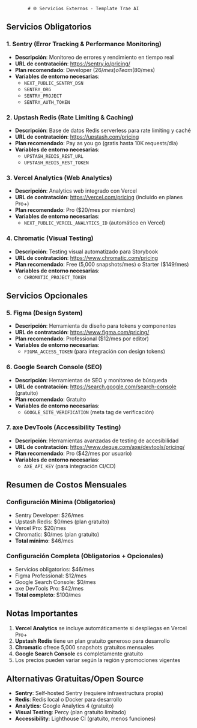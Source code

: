             # 🌐 Servicios Externos - Template Trae AI

## Servicios Obligatorios

### 1. Sentry (Error Tracking & Performance Monitoring)

- **Descripción**: Monitoreo de errores y rendimiento en tiempo real
- **URL de contratación**: https://sentry.io/pricing/
- **Plan recomendado**: Developer ($26/mes) o Team ($80/mes)
- **Variables de entorno necesarias**:
  - `NEXT_PUBLIC_SENTRY_DSN`
  - `SENTRY_ORG`
  - `SENTRY_PROJECT`
  - `SENTRY_AUTH_TOKEN`

### 2. Upstash Redis (Rate Limiting & Caching)

- **Descripción**: Base de datos Redis serverless para rate limiting y caché
- **URL de contratación**: https://upstash.com/pricing
- **Plan recomendado**: Pay as you go (gratis hasta 10K requests/día)
- **Variables de entorno necesarias**:
  - `UPSTASH_REDIS_REST_URL`
  - `UPSTASH_REDIS_REST_TOKEN`

### 3. Vercel Analytics (Web Analytics)

- **Descripción**: Analytics web integrado con Vercel
- **URL de contratación**: https://vercel.com/pricing (incluido en planes Pro+)
- **Plan recomendado**: Pro ($20/mes por miembro)
- **Variables de entorno necesarias**:
  - `NEXT_PUBLIC_VERCEL_ANALYTICS_ID` (automático en Vercel)

### 4. Chromatic (Visual Testing)

- **Descripción**: Testing visual automatizado para Storybook
- **URL de contratación**: https://www.chromatic.com/pricing
- **Plan recomendado**: Free (5,000 snapshots/mes) o Starter ($149/mes)
- **Variables de entorno necesarias**:
  - `CHROMATIC_PROJECT_TOKEN`

## Servicios Opcionales

### 5. Figma (Design System)

- **Descripción**: Herramienta de diseño para tokens y componentes
- **URL de contratación**: https://www.figma.com/pricing/
- **Plan recomendado**: Professional ($12/mes por editor)
- **Variables de entorno necesarias**:
  - `FIGMA_ACCESS_TOKEN` (para integración con design tokens)

### 6. Google Search Console (SEO)

- **Descripción**: Herramientas de SEO y monitoreo de búsqueda
- **URL de contratación**: https://search.google.com/search-console (gratuito)
- **Plan recomendado**: Gratuito
- **Variables de entorno necesarias**:
  - `GOOGLE_SITE_VERIFICATION` (meta tag de verificación)

### 7. axe DevTools (Accessibility Testing)

- **Descripción**: Herramientas avanzadas de testing de accesibilidad
- **URL de contratación**: https://www.deque.com/axe/devtools/pricing/
- **Plan recomendado**: Pro ($42/mes por usuario)
- **Variables de entorno necesarias**:
  - `AXE_API_KEY` (para integración CI/CD)

## Resumen de Costos Mensuales

### Configuración Mínima (Obligatorios)

- Sentry Developer: $26/mes
- Upstash Redis: $0/mes (plan gratuito)
- Vercel Pro: $20/mes
- Chromatic: $0/mes (plan gratuito)
- **Total mínimo**: $46/mes

### Configuración Completa (Obligatorios + Opcionales)

- Servicios obligatorios: $46/mes
- Figma Professional: $12/mes
- Google Search Console: $0/mes
- axe DevTools Pro: $42/mes
- **Total completo**: $100/mes

## Notas Importantes

1. **Vercel Analytics** se incluye automáticamente si despliegas en Vercel Pro+
2. **Upstash Redis** tiene un plan gratuito generoso para desarrollo
3. **Chromatic** ofrece 5,000 snapshots gratuitos mensuales
4. **Google Search Console** es completamente gratuito
5. Los precios pueden variar según la región y promociones vigentes

## Alternativas Gratuitas/Open Source

- **Sentry**: Self-hosted Sentry (requiere infraestructura propia)
- **Redis**: Redis local o Docker para desarrollo
- **Analytics**: Google Analytics 4 (gratuito)
- **Visual Testing**: Percy (plan gratuito limitado)
- **Accessibility**: Lighthouse CI (gratuito, menos funciones)
